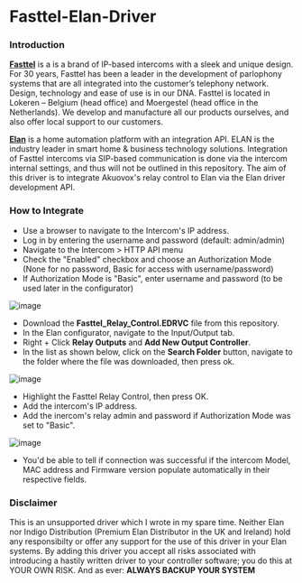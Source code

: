 # Fasttel-Elan-Driver

### Introduction
**[Fasttel](https://www.fasttel.com/en/)** is a is a brand of IP-based intercoms with a sleek and unique design. For 30 years, Fasttel has been a leader in the development of parlophony systems that are all integrated into the customer’s telephony network. Design, technology and ease of use is in our DNA.  Fasttel is located in Lokeren – Belgium (head office) and Moergestel (head office in the Netherlands). We develop and manufacture all our products ourselves, and also offer local support to our customers.

**[Elan](https://elancontrolsystems.com/)** is a home automation platform with an integration API. ELAN is the industry leader in smart home & business technology solutions. Integration of Fasttel intercoms via SIP-based communication is done via the intercom internal settings, and thus will not be outlined in this repository. The aim of this driver is to integrate Akuovox's relay control to Elan via the Elan driver development API. 

### How to Integrate
* Use a browser to navigate to the Intercom's IP address.
* Log in by entering the username and password (default: admin/admin)
* Navigate to the Intercom > HTTP API menu
* Check the "Enabled" checkbox and choose an Authorization Mode (None for no password, Basic for access with username/password)
* If Authorization Mode is "Basic", enter username and password (to be used later in the configurator)

![image](https://user-images.githubusercontent.com/50086268/221866663-cdddbfa0-092d-4216-a851-1c358078ff19.png)

* Download the **Fasttel_Relay_Control.EDRVC** file from this repository.
* In the Elan configurator, navigate to the Input/Output tab.
* Right + Click **Relay Outputs** and **Add New Output Controller**.
* In the list as shown below, click on the **Search Folder** button, navigate to the folder where the file was downloaded, then press ok.

![image](https://user-images.githubusercontent.com/50086268/221861027-ed9a34ac-1a15-4f8f-b6ad-180727674bb4.png)

* Highlight the Fasttel Relay Control, then press OK.
* Add the intercom's IP address.
* Add the inercom's relay admin and password if Authorization Mode was set to "Basic".

![image](https://user-images.githubusercontent.com/50086268/221861389-85594757-36de-4606-b59b-295d88468993.png)

* You'd be able to tell if connection was successful if the intercom Model, MAC address and Firmware version populate automatically in their respective fields.

### Disclaimer
This is an unsupported driver which I wrote in my spare time. Neither Elan nor Indigo Distribution (Premium Elan Distributor in the UK and Ireland) hold any responsibilty or offer any support for the use of this driver in your Elan systems. By adding this driver you accept all risks associated with introducing a hastily written driver to your controller software; you do this at YOUR OWN RISK. And as ever: **ALWAYS BACKUP YOUR SYSTEM**
